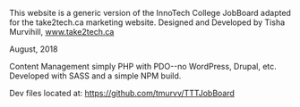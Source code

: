 This website is a generic version of the InnoTech College JobBoard adapted for the take2tech.ca marketing website. 
Designed and Developed by Tisha Murvihill, www.take2tech.ca

August, 2018

Content Management simply PHP with PDO--no WordPress, Drupal, etc.
Developed with SASS and a simple NPM build.

Dev files located at:
https://github.com/tmurvv/TTTJobBoard
